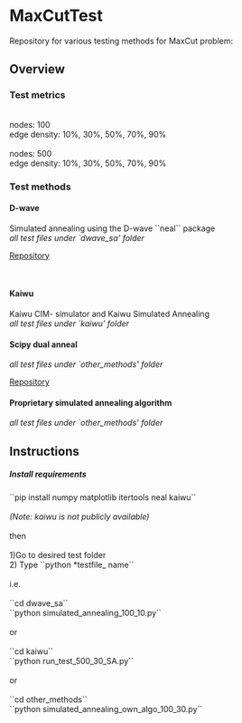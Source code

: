 # MaxCutTest
 Repository for various testing methods for MaxCut problem:

<h2> Overview </h2>
<h3>Test metrics</h3>
<br>
 nodes: 100
 <br>
 edge density: 10%, 30%, 50%, 70%, 90%
 <br><br>
 nodes: 500
 <br>
 edge density: 10%, 30%, 50%, 70%, 90%
<br>
<h3>Test methods</h3>
<h4>D-wave </h4>
Simulated annealing using the D-wave ``neal`` package<br>
<em>all test files under `dwave_sa' folder</em> 

[Repository](https://github.com/dwavesystems/dwave-neal)

<br> 
<h4>Kaiwu </h4>
Kaiwu CIM- simulator and Kaiwu Simulated Annealing  <br>
<em>all test files under `kaiwu' folder</em> 

<h4> Scipy dual anneal </h4>
<em> all test files under `other_methods' folder</em> 

[Repository](https://docs.scipy.org/doc/scipy/reference/generated/scipy.optimize.dual_annealing.html)
<h4> Proprietary simulated annealing algorithm </h4>
<em> all test files under `other_methods' folder</em> 


 <h2>Instructions</h2>
<h5>Install requirements</h5>
 ``pip install numpy matplotlib itertools neal kaiwu`` <br><br>
 <em> (Note: kaiwu is not publicly available)</em>
<br><br>
 then
<br><br>
 1)Go to desired test folder <br>
 2) Type ``python *testfile_ name`` <br>
<br>
i.e. <br><br> 
``cd dwave_sa``<br>
``python simulated_annealing_100_10.py``
<br><br>
or
<br><br>
``cd kaiwu`` <br>
``python run_test_500_30_SA.py``
<br><br>
or
<br><br>
``cd other_methods``<br>
``python simulated_annealing_own_algo_100_30.py``
